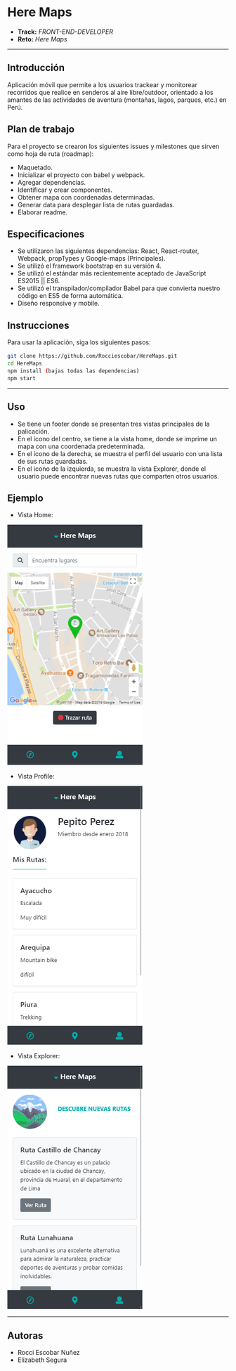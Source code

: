 # Here Maps

* **Track:** _FRONT-END-DEVELOPER_
* **Reto:** _Here Maps_

***

## Introducción

Aplicación móvil que permite a los usuarios trackear y monitorear recorridos que realice en senderos al aire libre/outdoor, orientado a los amantes de las actividades de aventura (montañas, lagos, parques, etc.) en Perú.

## Plan de trabajo

Para el proyecto se crearon los siguientes issues y milestones que sirven como hoja de ruta (roadmap):

* Maquetado.
* Inicializar el proyecto con babel y webpack.
* Agregar dependencias.
* Identificar y crear componentes.
* Obtener mapa con coordenadas determinadas.
* Generar data para desplegar lista de rutas guardadas.
* Elaborar readme.

## Especificaciones

* Se utilizaron las siguientes dependencias: React, React-router, Webpack, propTypes y Google-maps (Principales).
* Se utilizó el framework bootstrap en su versión 4.
* Se utilizó el estándar más recientemente aceptado de JavaScript ES2015 || ES6.
* Se utilizó el transpilador/compilador Babel para que convierta nuestro código en ES5 de forma automática.
* Diseño responsive y mobile.

## Instrucciones 
Para usar la aplicación, siga los siguientes pasos:

```bash
git clone https://github.com/Rocciescobar/HereMaps.git
cd HereMaps
npm install (bajas todas las dependencias)
npm start 
```

***

## Uso
* Se tiene un footer donde se presentan tres vistas principales de la palicación.
* En el ícono del centro, se tiene a la vista home, donde se imprime un mapa con una coordenada predeterminada.
* En el ícono de la derecha, se muestra el perfil del usuario con una lista de sus rutas guardadas.
* En el icono de la izquierda, se muestra la vista Explorer, donde el usuario puede encontrar nuevas rutas que comparten otros usuarios.

## Ejemplo

* Vista Home:

![Con titulo](assets/vista-home.png "titulo")

* Vista Profile:

![Con titulo](assets/vista-profile.png "titulo")

* Vista Explorer:

![Con titulo](assets/vista-explorer.png "titulo")

***

## Autoras

* Rocci Escobar Nuñez
* Elizabeth Segura
